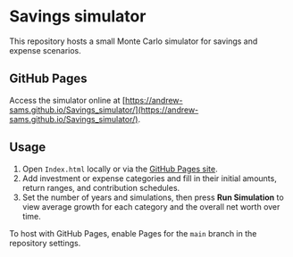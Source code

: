 # Savings simulator

This repository hosts a small Monte Carlo simulator for savings and expense scenarios.

## GitHub Pages

Access the simulator online at [https://andrew-sams.github.io/Savings_simulator/](https://andrew-sams.github.io/Savings_simulator/).

## Usage

1. Open `Index.html` locally or via the [GitHub Pages site](https://andrew-sams.github.io/Savings_simulator/).
2. Add investment or expense categories and fill in their initial amounts, return ranges, and contribution schedules.
3. Set the number of years and simulations, then press **Run Simulation** to view average growth for each category and the overall net worth over time.

To host with GitHub Pages, enable Pages for the `main` branch in the repository settings.
